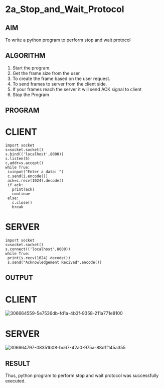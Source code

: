 # 2a_Stop_and_Wait_Protocol
## AIM 
To write a python program to perform stop and wait protocol
## ALGORITHM
1. Start the program.
2. Get the frame size from the user
3. To create the frame based on the user request.
4. To send frames to server from the client side.
5. If your frames reach the server it will send ACK signal to client
6. Stop the Program
## PROGRAM
# CLIENT
```
import socket
s=socket.socket()
s.bind(('localhost',8000))
s.listen(5)
c,addr=s.accept()
while True:
 i=input("Enter a data: ")
 c.send(i.encode())
 ack=c.recv(1024).decode()
 if ack:
   print(ack)
   continue
 else:
   c.close()
   break
```
# SERVER
```
import socket
s=socket.socket()
s.connect(('localhost',8000))
while True:
 print(s.recv(1024).decode())
 s.send("Acknowledgement Recived".encode())
```

## OUTPUT
# CLIENT
![306664559-5e7536db-fd1a-4b3f-9358-211a771e8100](https://github.com/Sudharsanram/2a_Stop_and_Wait_Protocol/assets/119393980/1f0fc324-f21f-41c8-aa55-4527586b0ad7)
# SERVER
![306664797-08351b08-bc67-42a0-975a-88d1f145a355](https://github.com/Sudharsanram/2a_Stop_and_Wait_Protocol/assets/119393980/405b04e4-69f7-46f1-ae7b-f51df6ce7cc8)

## RESULT
Thus, python program to perform stop and wait protocol was successfully executed.
